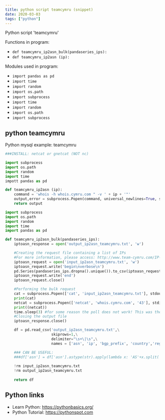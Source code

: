 ```yaml
---
title: python script teamcymru (snippet)
date: 2020-03-03
tags: ["python"]
---
```

Python script 'teamcymru'

Functions in program: 
* `def teamcymru_ip2asn_bulk(pandaseries_ips):`
* `def teamcymru_ip2asn (ip):`

Modules used in program: 
* `import pandas as pd`
* `import time`
* `import random`
* `import os.path`
* `import subprocess`
* `import time`
* `import random`
* `import os.path`
* `import subprocess`

## python teamcymru

Python mysql example: teamcymru

```python
###INSTALL: netcat or gnetcat (NOT nc)

import subprocess
import os.path
import random
import time
impott pandas as pd

def teamcymru_ip2asn (ip):
    command = 'whois -h whois.cymru.com " -v ' + ip + '"'
    output,error = subprocess.Popen(command, universal_newlines=True, shell=True, stdout=PIPE, stderr=PIPE).communicate()
    return output

import subprocess
import os.path
import random
import time
import pandas as pd

def teamcymru_ip2asn_bulk(pandaseries_ips):
    iptoasn_response = open('output_ip2asn_teamcymru.txt', 'w')

    #Creating the request file containing a list of IPs
    #For more information, please access: http://www.team-cymru.com/IP-ASN-mapping.html
    iptoasn_request = open('input_ip2asn_teamcymru.txt', 'w')
    iptoasn_request.write('begin\nverbose\n')
    pd.Series(pandaseries_ips.dropna().unique()).to_csv(iptoasn_request,header=False,index=False,sep="\t") 
    iptoasn_request.write('end')
    iptoasn_request.close()

    #Performing the bulk request
    cat = subprocess.Popen(['cat', 'input_ip2asn_teamcymru.txt'], stdout=subprocess.PIPE)
    print(cat)
    netcat = subprocess.Popen(['netcat', 'whois.cymru.com', '43'], stdin=cat.stdout, stdout=iptoasn_response)
    print((netcat))
    time.sleep(3) #for some reason the poll does not work! This was the way to overcome the waiting time.
    #Closing the output file
    iptoasn_response.close()

    df = pd.read_csv('output_ip2asn_teamcymru.txt',\
                     skiprows=1,\
                     delimiter="\s+\|\s",\
                     names = ['asn', 'ip', 'bgp_prefix', 'country','registry','info_date','as_name'])

    ### CAN BE USEFUL: 
    ###df['asn'] = df['asn'].astype(str).apply(lambda x: 'AS'+x.split('.')[0])
    
    !rm input_ip2asn_teamcymru.txt
    !rm output_ip2asn_teamcymru.txt
    
    return df

```

## Python links

- Learn Python: https://pythonbasics.org/
- Python Tutorial: https://pythonspot.com

